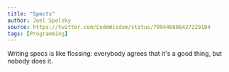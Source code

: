 ```yaml
---
title: "Spects"
author: Joel Spolsky
source: https://twitter.com/CodeWisdom/status/709446808427229184
tags: [Programming]
---
```


Writing specs is like flossing: everybody agrees that it's a good thing, but nobody does it.
